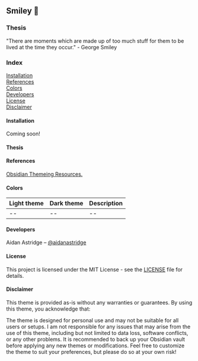 ## Smiley 🎪

### Thesis

"There are moments which are made up of too much stuff for them to be lived at the time they occur." - George Smiley

### Index

[Installation](https://github.com/aidanastridge/obsidian-rockford/blob/master/README.md#installation)
<br>
[References](https://github.com/aidanastridge/obsidian-rockford/blob/master/README.md#references)
<br>
[Colors](https://github.com/aidanastridge/obsidian-rockford/blob/master/README.md#colors)
<br>
[Developers](https://github.com/aidanastridge/obsidian-rockford/blob/master/README.md#developers)
<br>
[License](https://github.com/aidanastridge/obsidian-rockford/blob/master/README.md#license)
<br>
[Disclaimer](https://github.com/aidanastridge/obsidian-rockford/blob/master/README.md#disclaimer)

#### Installation

Coming soon!

#### Thesis

#### References

[Obsidian Themeing Resources.](https://publish.obsidian.md/hub/04+-+Guides%2C+Workflows%2C+%26+Courses/for+Theme+Designers)

#### Colors

|Light theme|Dark theme|Description|
|--|--|--|
|--|--|--|

#### Developers

Aidan Astridge – [@aidanastridge](https://github.com/aidanastridge)

#### License

This project is licensed under the MIT License - see the [LICENSE](https://github.com/aidanastridge/obsidian-nutmeg/blob/master/LICENSE) file for details.

#### Disclaimer

This theme is provided as-is without any warranties or guarantees. By using this theme, you acknowledge that:

The theme is designed for personal use and may not be suitable for all users or setups.
I am not responsible for any issues that may arise from the use of this theme, including but not limited to data loss, software conflicts, or any other problems.
It is recommended to back up your Obsidian vault before applying any new themes or modifications.
Feel free to customize the theme to suit your preferences, but please do so at your own risk!

